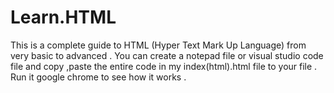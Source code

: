 # Learn.HTML
This is a complete guide to HTML (Hyper Text Mark Up Language) from very basic to advanced . You can create a notepad file or visual studio code file and copy ,paste the entire code in my index(html).html file to your file . Run it google chrome to see how it works .